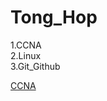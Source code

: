 # Tong_Hop
1.CCNA  
2.Linux  
3.Git_Github

<a href="https://github.com/nthung98/Tong_Hop_Note/tree/master/CCNA">CCNA<a/> 
